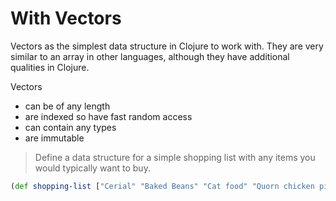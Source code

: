 # With Vectors

Vectors as the simplest data structure in Clojure to work with.  They are very similar to an array in other languages, although they have additional qualities in Clojure.

Vectors

* can be of any length
* are indexed so have fast random access
* can contain any types
* are immutable

> Define a data structure for a simple shopping list with any items you would typically want to buy.

<!--sec data-title="Reveal answer" data-id="answer001" data-collapse=true ces-->

```clojure
(def shopping-list ["Cerial" "Baked Beans" "Cat food" "Quorn chicken pieces" ])
```
<!--endsec-->
